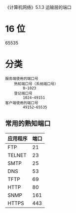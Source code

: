 《计算机网络》5.1.3 运输层的端口

# 16 位
65535

# 分类
    服务端使用的端口号
        熟知端口号（系统端口号）
            0~1023
        登记端口号
            1024~49151
    客户端使用的端口号
            49152~65535
            
## 常用的熟知端口
应用程序|端口
-|-
FTP|21
TELNET|23
SMTP|25
DNS|53
TFTP|69
HTTP|80
SNMP|161
HTTPS|443